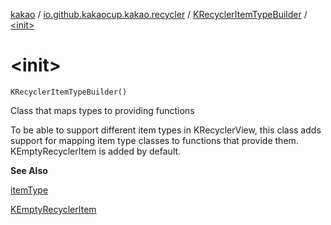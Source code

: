 [kakao](../../index.md) / [io.github.kakaocup.kakao.recycler](../index.md) / [KRecyclerItemTypeBuilder](index.md) / [&lt;init&gt;](./-init-.md)

# &lt;init&gt;

`KRecyclerItemTypeBuilder()`

Class that maps types to providing functions

To be able to support different item types in KRecyclerView, this class
adds support for mapping item type classes to functions that provide them.
KEmptyRecyclerItem is added by default.

**See Also**

[itemType](item-type.md)

[KEmptyRecyclerItem](../-k-empty-recycler-item/index.md)

